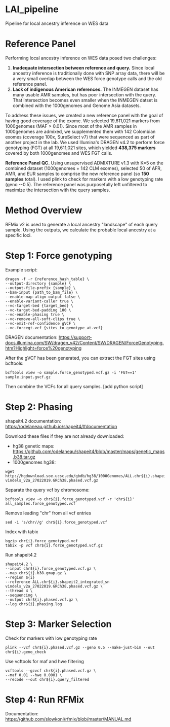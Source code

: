# LAI_pipeline
Pipeline for local ancestry inference on WES data

# Reference Panel
Performing local ancestry inference on WES data posed two challenges:
1. **Inadequate intersection between reference and query.** Since local ancestry inference is traditionally done with SNP array data, there will be a very small overlap between the WES force genotype calls and the old reference panel.
2. **Lack of indigenous American references.** The INMEGEN dataset has many usable AMR samples, but has poor intersection with the query. That intersection becomes even smaller when the INMEGEN datset is combined with the 1000genomes and Genome Asia datasets.

To address these issues, we created a new reference panel with the goal of having good coverage of the exome. We selected 19,611,021 markers from 1000genomes (MAF > 0.01). Since most of the AMR samples in 1000genomes are admixed, we supplemented them with 142 Colombian exomes (coverage 100x, SureSelect v7) that were sequenced as part of another project in the lab. We used Illumina's DRAGEN v4.2 to perform force genotyping (FGT) at all 19,611,021 sites, which yielded **438,375 markers** covered by both 1000genomes and WES FGT calls.

**Reference Panel QC.** Using unsupervised ADMIXTURE v1.3 with K=5 on the combined dataset (1000genomes + 142 CLM exomes), selected 50 of AFR, AMR, and EUR samples to comprise the new reference panel (so **150 samples** total). I used plink to check for markers with a low genotyping rate (geno --0.5). The reference panel was purposefully left unfiltered to maximize the intersection with the query samples.

# Method Overview
RFMix v2 is used to generate a local ancestry "landscape" of each query sample. Using the outputs, we calculate the probable local ancestry at a specific loci.

# Step 1: Force genotyping
Example script:
```
dragen -f -r {reference_hash_table} \
--output-directory {sample} \
--output-file-prefix {sample} \
--bam-input {path_to_bam_file} \
--enable-map-align-output false \
--enable-variant-caller true \
--vc-target-bed {target_bed} \
--vc-target-bed-padding 100 \
--vc-enable-phasing true \
--vc-remove-all-soft-clips true \
--vc-emit-ref-confidence gVCF \
--vc-forcegt-vcf {sites_to_genotype_at.vcf}
```
DRAGEN documentation: https://support-docs.illumina.com/SW/dragen_v42/Content/SW/DRAGEN/ForceGenotyping.htm?Highlight=force%20genotyping

After the gVCF has been generated, you can extract the FGT sites using bcftools:
```
bcftools view -o sample.force_genotyped.vcf.gz -i 'FGT==1' sample.input.gvcf.gz
```
Then combine the VCFs for all query samples. [add python script]

# Step 2: Phasing
shapeit4.2 documentation: https://odelaneau.github.io/shapeit4/#documentation

Download these files if they are not already downloaded:
* hg38 genetic maps: https://github.com/odelaneau/shapeit4/blob/master/maps/genetic_maps.b38.tar.gz
* 1000genomes hg38:
```
wget
http://hgdownload.soe.ucsc.edu/gbdb/hg38/1000Genomes/ALL.chr${i}.shapeit2_integrated_sn
vindels_v2a_27022019.GRCh38.phased.vcf.gz
```

Separate the query vcf by chromosome:
```
bcftools view -o chr${i}.force_genotyped.vcf -r 'chr${i}' all_samples.force_genotyped.vcf
```
Remove leading "chr" from all vcf entries
```
sed -i 's/chr//g' chr${i}.force_genotyped.vcf
```
Index with tabix
```
bgzip chr{i}.force_genotyped.vcf
tabix -p vcf chr${i}.force_genotyped.vcf.gz
```
Run shapeit4.2
```
shapeit4.2 \
--input chr${i}.force_genotyped.vcf.gz \
--map chr${i}.b38.gmap.gz \
--region ${i}
--reference ALL.chr${i}.shapeit2_integrated_sn
vindels_v2a_27022019.GRCh38.phased.vcf.gz \
--thread 4 \
--sequencing \
--output chr${i}.phased.vcf.gz \
--log chr${i}.phasing.log
```

# Step 3: Marker Selection
Check for markers with low genotyping rate
```
plink --vcf chr${i}.phased.vcf.gz --geno 0.5 --make-just-bim --out chr${i}.geno_check
```
Use vcftools for maf and hwe filtering
```
vcftools --gzvcf chr${i}.phased.vcf.gz \
--maf 0.01 --hwe 0.0001 \
--recode --out chr${i}.query_filtered
```

# Step 4: Run RFMix
Documentation: https://github.com/slowkoni/rfmix/blob/master/MANUAL.md
